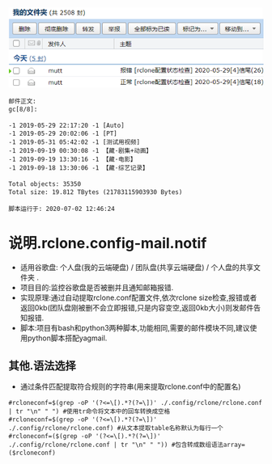 ![image](https://raw.githubusercontent.com/shusanjing/rclone.config-mail.notif/master/示例-收到的邮件.png)

```
邮件正文:
gc[8/8]:

-1 2019-05-29 22:17:20 -1 [Auto]
-1 2019-05-29 20:02:06 -1 [PT]
-1 2019-05-31 05:42:02 -1 [测试用视频]
-1 2019-09-19 00:30:08 -1 【藏·剧集+动画】
-1 2019-09-19 13:30:16 -1 【藏·电影】
-1 2019-09-18 13:30:06 -1 【藏·综艺记录】

Total objects: 35350
Total size: 19.812 TBytes (21783115903930 Bytes)

脚本运行于: 2020-07-02 12:46:24
```

# 说明.rclone.config-mail.notif
* 适用谷歌盘: 个人盘(我的云端硬盘) / 团队盘(共享云端硬盘) / 个人盘的共享文件夹 .
* 项目目的:监控谷歌盘是否被删并且通知邮箱报错.
* 实现原理:通过自动提取rclone.conf配置文件,依次rclone size检查,报错或者返回0kb(团队盘刚被删不会立即报错,只是内容变空,返回0kb大小)则发邮件告知报错.
* 脚本:项目有bash和python3两种脚本,功能相同,需要的邮件模块不同,建议使用python脚本搭配yagmail.

## 其他.语法选择
* 通过条件匹配提取符合规则的字符串(用来提取rclone.conf中的配置名)
```
#rcloneconf=$(grep -oP '(?<=\[).*?(?=\])' ./.config/rclone/rclone.conf | tr "\n" " ") #使用tr命令将文本中的回车转换成空格
#rcloneconf=$(grep -oP '(?<=\[).*?(?=\])' ./.config/rclone/rclone.conf) #从文本提取table名称默认为每行一个
#rcloneconf=($(grep -oP '(?<=\[).*?(?=\])' ./.config/rclone/rclone.conf | tr "\n" " ")) #包含转成数组语法array=($rcloneconf) 
```
